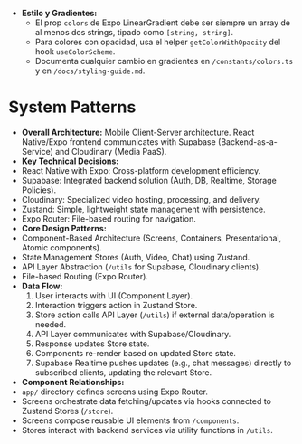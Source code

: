 * **Estilo y Gradientes:**
  * El prop `colors` de Expo LinearGradient debe ser siempre un array de al menos dos strings, tipado como `[string, string]`.
  * Para colores con opacidad, usa el helper `getColorWithOpacity` del hook `useColorScheme`.
  * Documenta cualquier cambio en gradientes en `/constants/colors.ts` y en `/docs/styling-guide.md`.

# System Patterns

* **Overall Architecture:** Mobile Client-Server architecture. React Native/Expo frontend communicates with Supabase (Backend-as-a-Service) and Cloudinary (Media PaaS).
* **Key Technical Decisions:**
* React Native with Expo: Cross-platform development efficiency.
* Supabase: Integrated backend solution (Auth, DB, Realtime, Storage Policies).
* Cloudinary: Specialized video hosting, processing, and delivery.
* Zustand: Simple, lightweight state management with persistence.
* Expo Router: File-based routing for navigation.
* **Core Design Patterns:**
* Component-Based Architecture (Screens, Containers, Presentational, Atomic components).
* State Management Stores (Auth, Video, Chat) using Zustand.
* API Layer Abstraction (`/utils` for Supabase, Cloudinary clients).
* File-based Routing (Expo Router).
* **Data Flow:**
    1. User interacts with UI (Component Layer).
    2. Interaction triggers action in Zustand Store.
    3. Store action calls API Layer (`/utils`) if external data/operation is needed.
    4. API Layer communicates with Supabase/Cloudinary.
    5. Response updates Store state.
    6. Components re-render based on updated Store state.
    7. Supabase Realtime pushes updates (e.g., chat messages) directly to subscribed clients, updating the relevant Store.
* **Component Relationships:**
* `app/` directory defines screens using Expo Router.
* Screens orchestrate data fetching/updates via hooks connected to Zustand Stores (`/store`).
* Screens compose reusable UI elements from `/components`.
* Stores interact with backend services via utility functions in `/utils`.
